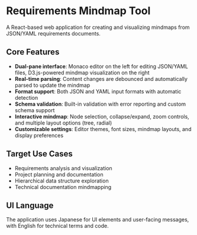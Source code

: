 # Requirements Mindmap Tool

A React-based web application for creating and visualizing mindmaps from JSON/YAML requirements documents.

## Core Features

- **Dual-pane interface**: Monaco editor on the left for editing JSON/YAML files, D3.js-powered mindmap visualization on the right
- **Real-time parsing**: Content changes are debounced and automatically parsed to update the mindmap
- **Format support**: Both JSON and YAML input formats with automatic detection
- **Schema validation**: Built-in validation with error reporting and custom schema support
- **Interactive mindmap**: Node selection, collapse/expand, zoom controls, and multiple layout options (tree, radial)
- **Customizable settings**: Editor themes, font sizes, mindmap layouts, and display preferences

## Target Use Cases

- Requirements analysis and visualization
- Project planning and documentation
- Hierarchical data structure exploration
- Technical documentation mindmapping

## UI Language

The application uses Japanese for UI elements and user-facing messages, with English for technical terms and code.